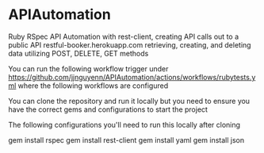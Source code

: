 # APIAutomation

Ruby RSpec API Automation with rest-client, creating API calls out to a public API restful-booker.herokuapp.com 
retrieving, creating, and deleting data utilizing POST, DELETE, GET methods


You can run the following workflow trigger under https://github.com/jjnguyenn/APIAutomation/actions/workflows/rubytests.yml
where the following workflows are configured

You can clone the repository and run it locally but you need to ensure you have the correct gems and configurations to start the project

The following configurations you'll need to run this locally after cloning

   gem install rspec
          gem install rest-client
          gem install yaml
          gem install json

